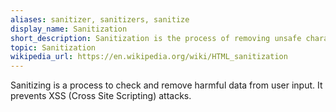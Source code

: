 ```yaml
---
aliases: sanitizer, sanitizers, sanitize
display_name: Sanitization
short_description: Sanitization is the process of removing unsafe characters from user input.
topic: Sanitization
wikipedia_url: https://en.wikipedia.org/wiki/HTML_sanitization
---
```

Sanitizing is a process to check and remove harmful data from user input. It prevents XSS (Cross Site Scripting) attacks.
